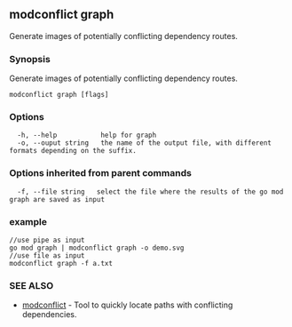 ## modconflict graph

Generate images of potentially conflicting dependency routes.

### Synopsis

Generate images of potentially conflicting dependency routes.

```
modconflict graph [flags]
```

### Options

```
  -h, --help           help for graph
  -o, --ouput string   the name of the output file, with different formats depending on the suffix.
```

### Options inherited from parent commands

```
  -f, --file string   select the file where the results of the go mod graph are saved as input
```

### example
```shell
//use pipe as input
go mod graph | modconflict graph -o demo.svg
//use file as input
modconflict graph -f a.txt
```

### SEE ALSO

* [modconflict](modconflict.md)	 - Tool to quickly locate paths with conflicting dependencies.